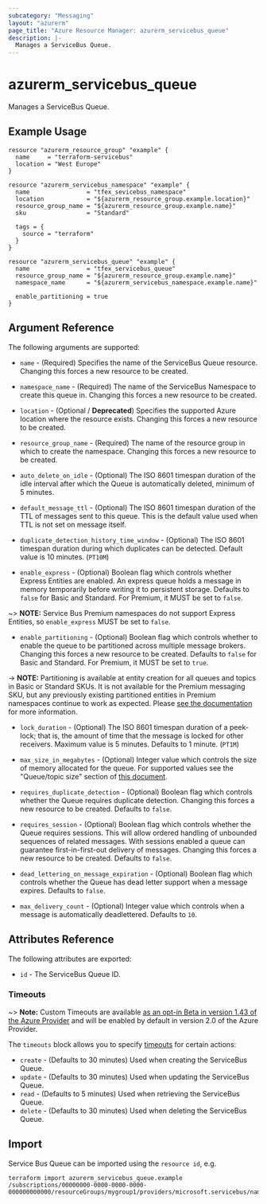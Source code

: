 ```yaml
---
subcategory: "Messaging"
layout: "azurerm"
page_title: "Azure Resource Manager: azurerm_servicebus_queue"
description: |-
  Manages a ServiceBus Queue.
---
```


# azurerm_servicebus_queue

Manages a ServiceBus Queue.

## Example Usage

```hcl
resource "azurerm_resource_group" "example" {
  name     = "terraform-servicebus"
  location = "West Europe"
}

resource "azurerm_servicebus_namespace" "example" {
  name                = "tfex_sevicebus_namespace"
  location            = "${azurerm_resource_group.example.location}"
  resource_group_name = "${azurerm_resource_group.example.name}"
  sku                 = "Standard"

  tags = {
    source = "terraform"
  }
}

resource "azurerm_servicebus_queue" "example" {
  name                = "tfex_servicebus_queue"
  resource_group_name = "${azurerm_resource_group.example.name}"
  namespace_name      = "${azurerm_servicebus_namespace.example.name}"

  enable_partitioning = true
}
```

## Argument Reference

The following arguments are supported:

* `name` - (Required) Specifies the name of the ServiceBus Queue resource. Changing this forces a
    new resource to be created.

* `namespace_name` - (Required) The name of the ServiceBus Namespace to create
    this queue in. Changing this forces a new resource to be created.

* `location` - (Optional / **Deprecated**) Specifies the supported Azure location where the resource exists.
    Changing this forces a new resource to be created.

* `resource_group_name` - (Required) The name of the resource group in which to
    create the namespace. Changing this forces a new resource to be created.

* `auto_delete_on_idle` - (Optional) The ISO 8601 timespan duration of the idle interval after which the
    Queue is automatically deleted, minimum of 5 minutes.

* `default_message_ttl` - (Optional) The ISO 8601 timespan duration of the TTL of messages sent to this
    queue. This is the default value used when TTL is not set on message itself.

* `duplicate_detection_history_time_window` - (Optional) The ISO 8601 timespan duration during which
    duplicates can be detected. Default value is 10 minutes. (`PT10M`)

* `enable_express` - (Optional) Boolean flag which controls whether Express Entities
    are enabled. An express queue holds a message in memory temporarily before writing
    it to persistent storage. Defaults to `false` for Basic and Standard. For Premium, it MUST
    be set to `false`.

~> **NOTE:** Service Bus Premium namespaces do not support Express Entities, so `enable_express` MUST be set to `false`.

* `enable_partitioning` - (Optional) Boolean flag which controls whether to enable
    the queue to be partitioned across multiple message brokers. Changing this forces
    a new resource to be created. Defaults to `false` for Basic and Standard. For Premium, it MUST
    be set to `true`.

-> **NOTE:** Partitioning is available at entity creation for all queues and topics in Basic or Standard SKUs. It is not available for the Premium messaging SKU, but any previously existing partitioned entities in Premium namespaces continue to work as expected. Please [see the documentation](https://docs.microsoft.com/en-us/azure/service-bus-messaging/service-bus-partitioning) for more information.

* `lock_duration` - (Optional) The ISO 8601 timespan duration of a peek-lock; that is, the amount of time that the message is locked for other receivers. Maximum value is 5 minutes. Defaults to 1 minute. (`PT1M`)

* `max_size_in_megabytes` - (Optional) Integer value which controls the size of
    memory allocated for the queue. For supported values see the "Queue/topic size"
    section of [this document](https://docs.microsoft.com/en-us/azure/service-bus-messaging/service-bus-quotas).

* `requires_duplicate_detection` - (Optional) Boolean flag which controls whether
    the Queue requires duplicate detection. Changing this forces
    a new resource to be created. Defaults to `false`.

* `requires_session` - (Optional) Boolean flag which controls whether the Queue requires sessions.
    This will allow ordered handling of unbounded sequences of related messages. With sessions enabled
    a queue can guarantee first-in-first-out delivery of messages.
    Changing this forces a new resource to be created. Defaults to `false`.

* `dead_lettering_on_message_expiration` - (Optional) Boolean flag which controls whether the Queue has dead letter support when a message expires. Defaults to `false`.

* `max_delivery_count` - (Optional) Integer value which controls when a message is automatically deadlettered. Defaults to `10`.

## Attributes Reference

The following attributes are exported:

* `id` - The ServiceBus Queue ID.

### Timeouts

~> **Note:** Custom Timeouts are available [as an opt-in Beta in version 1.43 of the Azure Provider](/docs/providers/azurerm/guides/2.0-beta.html) and will be enabled by default in version 2.0 of the Azure Provider.

The `timeouts` block allows you to specify [timeouts](https://www.terraform.io/docs/configuration/resources.html#timeouts) for certain actions:

* `create` - (Defaults to 30 minutes) Used when creating the ServiceBus Queue.
* `update` - (Defaults to 30 minutes) Used when updating the ServiceBus Queue.
* `read` - (Defaults to 5 minutes) Used when retrieving the ServiceBus Queue.
* `delete` - (Defaults to 30 minutes) Used when deleting the ServiceBus Queue.

## Import

Service Bus Queue can be imported using the `resource id`, e.g.

```shell
terraform import azurerm_servicebus_queue.example /subscriptions/00000000-0000-0000-0000-000000000000/resourceGroups/mygroup1/providers/microsoft.servicebus/namespaces/sbns1/queues/snqueue1
```
